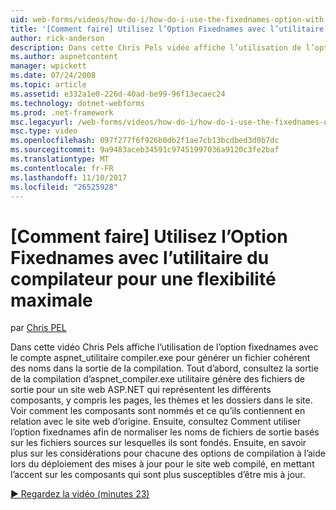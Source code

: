```yaml
---
uid: web-forms/videos/how-do-i/how-do-i-use-the-fixednames-option-with-the-compiler-utility-for-maximum-flexibility
title: '[Comment faire] Utilisez l’Option Fixednames avec l’utilitaire du compilateur pour une flexibilité maximale | Documents Microsoft'
author: rick-anderson
description: Dans cette Chris Pels vidéo affiche l’utilisation de l’option fixednames avec l’utilitaire aspnet_compiler.exe pour produire un nom de fichier cohérent dans l’unité d’organisation de la compilation en cours...
ms.author: aspnetcontent
manager: wpickett
ms.date: 07/24/2008
ms.topic: article
ms.assetid: e332a1e0-226d-40ad-be99-96f13ecaec24
ms.technology: dotnet-webforms
ms.prod: .net-framework
msc.legacyurl: /web-forms/videos/how-do-i/how-do-i-use-the-fixednames-option-with-the-compiler-utility-for-maximum-flexibility
msc.type: video
ms.openlocfilehash: 097f277f6f926b0db2f1ae7cb13bcdbed3d0b7dc
ms.sourcegitcommit: 9a9483aceb34591c97451997036a9120c3fe2baf
ms.translationtype: MT
ms.contentlocale: fr-FR
ms.lasthandoff: 11/10/2017
ms.locfileid: "26525928"
---
```

<a name="how-do-i-use-the-fixednames-option-with-the-compiler-utility-for-maximum-flexibility"></a>[Comment faire] Utilisez l’Option Fixednames avec l’utilitaire du compilateur pour une flexibilité maximale
====================
par [Chris PEL](https://twitter.com/chrispels)

Dans cette vidéo Chris Pels affiche l’utilisation de l’option fixednames avec le compte aspnet\_utilitaire compiler.exe pour générer un fichier cohérent des noms dans la sortie de la compilation. Tout d’abord, consultez la sortie de la compilation d’aspnet\_compiler.exe utilitaire génère des fichiers de sortie pour un site web ASP.NET qui représentent les différents composants, y compris les pages, les thèmes et les dossiers dans le site. Voir comment les composants sont nommés et ce qu’ils contiennent en relation avec le site web d’origine. Ensuite, consultez Comment utiliser l’option fixednames afin de normaliser les noms de fichiers de sortie basés sur les fichiers sources sur lesquelles ils sont fondés. Ensuite, en savoir plus sur les considérations pour chacune des options de compilation à l’aide lors du déploiement des mises à jour pour le site web compilé, en mettant l’accent sur les composants qui sont plus susceptibles d’être mis à jour.

[&#9654; Regardez la vidéo (minutes 23)](https://channel9.msdn.com/Blogs/ASP-NET-Site-Videos/how-do-i-use-the-fixednames-option-with-the-compiler-utility-for-maximum-flexibility)
